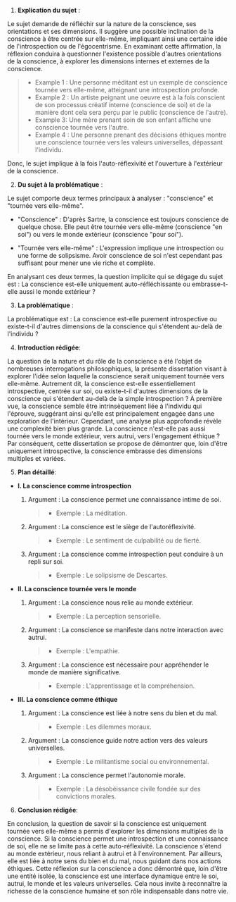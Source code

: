 1. **Explication du sujet** :

Le sujet demande de réfléchir sur la nature de la conscience, ses orientations et ses dimensions. Il suggère une possible inclination de la conscience à être centrée sur elle-même, impliquant ainsi une certaine idée de l'introspection ou de l'égocentrisme. En examinant cette affirmation, la réflexion conduira à questionner l'existence possible d'autres orientations de la conscience, à explorer les dimensions internes et externes de la conscience.

> - Example 1 : Une personne méditant est un exemple de conscience tournée vers elle-même, atteignant une introspection profonde.
> - Example 2 : Un artiste peignant une oeuvre est à la fois conscient de son processus créatif interne (conscience de soi) et de la manière dont cela sera perçu par le public (conscience de l'autre).
> - Example 3: Une mère prenant soin de son enfant affiche une conscience tournée vers l'autre.
> - Example 4 : Une personne prenant des décisions éthiques montre une conscience tournée vers les valeurs universelles, dépassant l'individu.

Donc, le sujet implique à la fois l'auto-réflexivité et l'ouverture à l'extérieur de la conscience.

2. **Du sujet à la problématique** :

Le sujet comporte deux termes principaux à analyser : "conscience" et "tournée vers elle-même".

- "Conscience" : D'après Sartre, la conscience est toujours conscience de quelque chose. Elle peut être tournée vers elle-même (conscience "en soi") ou vers le monde extérieur (conscience "pour soi").

- "Tournée vers elle-même" : L'expression implique une introspection ou une forme de solipsisme. Avoir conscience de soi n'est cependant pas suffisant pour mener une vie riche et complète.

En analysant ces deux termes, la question implicite qui se dégage du sujet est : La conscience est-elle uniquement auto-réfléchissante ou embrasse-t-elle aussi le monde extérieur ?

3. **La problématique** :

La problématique est : La conscience est-elle purement introspective ou existe-t-il d'autres dimensions de la conscience qui s'étendent au-delà de l'individu ?

4. **Introduction rédigée**: 

La question de la nature et du rôle de la conscience a été l'objet de nombreuses interrogations philosophiques, la présente dissertation visant à explorer l'idée selon laquelle la conscience serait uniquement tournée vers elle-même. Autrement dit, la conscience est-elle essentiellement introspective, centrée sur soi, ou existe-t-il d'autres dimensions de la conscience qui s'étendent au-delà de la simple introspection ? À première vue, la conscience semble être intrinsèquement liée à l'individu qui l'éprouve, suggérant ainsi qu'elle est principalement engagée dans une exploration de l'intérieur. Cependant, une analyse plus approfondie révèle une complexité bien plus grande. La conscience n'est-elle pas aussi tournée vers le monde extérieur, vers autrui, vers l'engagement éthique ? Par conséquent, cette dissertation se propose de démontrer que, loin d'être uniquement introspective, la conscience embrasse des dimensions multiples et variées.

5. **Plan détaillé**:

* **I. La conscience comme introspection**

    1. Argument : La conscience permet une connaissance intime de soi.
          > - Exemple : La méditation.
    
    2. Argument : La conscience est le siège de l'autoréflexivité.
          > - Exemple : Le sentiment de culpabilité ou de fierté.
          
    3. Argument : La conscience comme introspection peut conduire à un repli sur soi.
          > - Exemple : Le solipsisme de Descartes.

* **II. La conscience tournée vers le monde**

    1. Argument : La conscience nous relie au monde extérieur.
          > - Exemple : La perception sensorielle.
    
    2. Argument : La conscience se manifeste dans notre interaction avec autrui.
          > - Exemple : L'empathie.
          
    3. Argument : La conscience est nécessaire pour appréhender le monde de manière significative.
          > - Exemple : L'apprentissage et la compréhension.

* **III. La conscience comme éthique**

    1. Argument : La conscience est liée à notre sens du bien et du mal.
          > - Exemple : Les dilemmes moraux.
    
    2. Argument : La conscience guide notre action vers des valeurs universelles.
          > - Exemple : Le militantisme social ou environnemental.
          
    3. Argument : La conscience permet l'autonomie morale.
          > - Exemple : La désobéissance civile fondée sur des convictions morales.

6. **Conclusion rédigée**: 

En conclusion, la question de savoir si la conscience est uniquement tournée vers elle-même a permis d'explorer les dimensions multiples de la conscience. Si la conscience permet une introspection et une connaissance de soi, elle ne se limite pas à cette auto-réflexivité. La conscience s'étend au monde extérieur, nous reliant à autrui et à l'environnement. Par ailleurs, elle est liée à notre sens du bien et du mal, nous guidant dans nos actions éthiques. Cette réflexion sur la conscience a donc démontré que, loin d'être une entité isolée, la conscience est une interface dynamique entre le soi, autrui, le monde et les valeurs universelles. Cela nous invite à reconnaître la richesse de la conscience humaine et son rôle indispensable dans notre vie.
